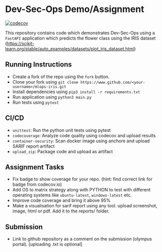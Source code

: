 # Dev-Sec-Ops Demo/Assignment

[![codecov](https://codecov.io/gh/PGCSEDS-IIITH/devsecops-iris/branch/master/graph/badge.svg?token=EILEH8L7R5)](https://codecov.io/gh/samara295/devsecops-iris)

This repository contains code which demonstrates Dev-Sec-Ops using a `FastAPI` application which predicts the flower class using the IRIS dataset (https://scikit-learn.org/stable/auto_examples/datasets/plot_iris_dataset.html)

## Running Instructions
- Create a fork of the repo using the `fork` button.
- Clone your fork using `git clone https://www.github.com/<your-username>/mlops-iris.git`
- Install dependencies using `pip3 install -r requirements.txt`
- Run application using `python3 main.py`
- Run tests using `pytest`

## CI/CD
- `unittest`: Run the python unit tests using pytest
- `codecoverage`: Analyze code quality using codecov and upload results
- `container-security`: Scan docker image using anchore and upload SARIF report artifact
- `upload_zip`: Package code and upload as artifact


## Assignment Tasks
- Fix badge to show coverage for your repo. (hint: find correct link for badge from codecov.io)
- Add OS to matrix strategy along with PYTHON to test with different operating systems like `ubuntu-latest`, `windows-latest`  etc.
- Improve code coverage and bring it above 95%
- Make a visualisation for sarif report using any tool. upload screenshot, image, html or pdf. Add it to the reports/ folder. 

## Submission
- Link to github repository as a comment on the submission (olympus portal). [uploading .txt is optional]